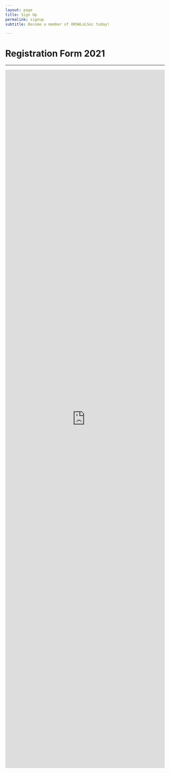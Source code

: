 ```yaml
---
layout: page
title: Sign Up
permalink: signup
subtitle: Become a member of UNSWLoLSoc today!

---
```

<div class="row sqs-row"><div class="col sqs-col-12 span-12"><div class="sqs-block html-block sqs-block-html" data-block-type="2" id="block-5868a2bf40642fbe895b"><div class="sqs-block-content"><h1>Registration Form 2021</h1></div></div><div class="sqs-block horizontalrule-block sqs-block-horizontalrule" data-block-type="47" id="block-yui_3_17_2_12_1450495492059_6884"><div class="sqs-block-content"><hr></div></div><div class="sqs-block code-block sqs-block-code" data-block-type="23" id="block-yui_3_17_2_8_1430054433572_5251"><div class="sqs-block-content"><iframe src="https://docs.google.com/forms/d/1yoL2l6MJgEUA4FTJOY94JPJVJ6jlWYZ_UyCDaPbCtLc/viewform?gxids=7628&edit_requested=true" marginheight="0" marginwidth="0" width="100%" height="2200" frameborder="no">Loading...</iframe></div></div></div></div>